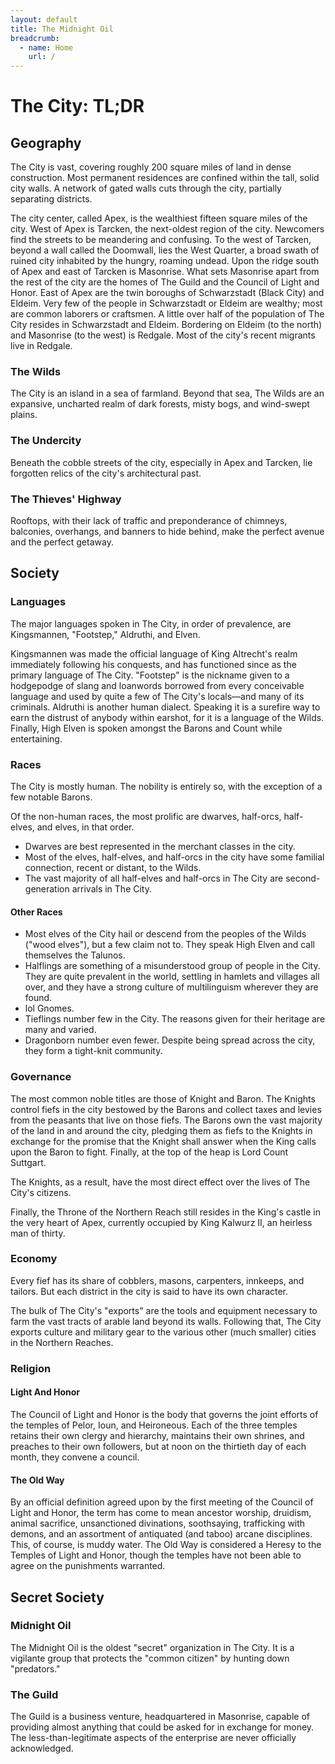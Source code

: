 ```yaml
---
layout: default
title: The Midnight Oil
breadcrumb:
  - name: Home
    url: /
---
```

# The City: TL;DR

## Geography

The City is vast, covering roughly 200 square miles of land in dense construction.  Most permanent residences are confined within the tall, solid city walls.  A network of gated walls cuts through the city, partially separating districts.

The city center, called Apex, is the wealthiest fifteen square miles of the city.  West of Apex is Tarcken, the next-oldest region of the city.  Newcomers find the streets to be meandering and confusing.  To the west of Tarcken, beyond a wall called the Doomwall, lies the West Quarter, a broad swath of ruined city inhabited by the hungry, roaming undead.  Upon the ridge south of Apex and east of Tarcken is Masonrise.  What sets Masonrise apart from the rest of the city are the homes of The Guild and the Council of Light and Honor.  East of Apex are the twin boroughs of Schwarzstadt (Black City) and Eldeim.  Very few of the people in Schwarzstadt or Eldeim are wealthy; most are common laborers or craftsmen.  A little over half of the population of The City resides in Schwarzstadt and Eldeim.  Bordering on Eldeim (to the north) and Masonrise (to the west) is Redgale.  Most of the city's recent migrants live in Redgale.

### The Wilds

The City is an island in a sea of farmland.  Beyond that sea, The Wilds are an expansive, uncharted realm of dark forests, misty bogs, and wind-swept plains.

### The Undercity

Beneath the cobble streets of the city, especially in Apex and Tarcken, lie forgotten relics of the city's architectural past.

### The Thieves' Highway

Rooftops, with their lack of traffic and preponderance of chimneys, balconies, overhangs, and banners to hide behind, make the perfect avenue and the perfect getaway.

## Society

### Languages

The major languages spoken in The City, in order of prevalence, are Kingsmannen, "Footstep," Aldruthi, and Elven.

Kingsmannen was made the official language of King Altrecht's realm immediately following his conquests, and has functioned since as the primary language of The City.  "Footstep" is the nickname given to a hodgepodge of slang and loanwords borrowed from every conceivable language and used by quite a few of The City's locals—and many of its criminals.  Aldruthi is another human dialect.  Speaking it is a surefire way to earn the distrust of anybody within earshot, for it is a language of the Wilds.  Finally, High Elven is spoken amongst the Barons and Count while entertaining.

### Races

The City is mostly human.  The nobility is entirely so, with the exception of a few notable Barons.

Of the non-human races, the most prolific are dwarves, half-orcs, half-elves, and elves, in that order.

* Dwarves are best represented in the merchant classes in the city.  
* Most of the elves, half-elves, and half-orcs in the city have some familial connection, recent or distant, to the Wilds.  
* The vast majority of all half-elves and half-orcs in The City are second-generation arrivals in The City.

#### Other Races

* Most elves of the City hail or descend from the peoples of the Wilds ("wood elves"), but a few claim not to.  They speak High Elven and call themselves the Talunos.  
* Halflings are something of a misunderstood group of people in the City.  They are quite prevalent in the world, settling in hamlets and villages all over, and they have a strong culture of multilinguism wherever they are found.  
* lol Gnomes.  
* Tieflings number few in the City.  The reasons given for their heritage are many and varied.  
* Dragonborn number even fewer.  Despite being spread across the city, they form a tight-knit community.  

### Governance

The most common noble titles are those of Knight and Baron.  The Knights control fiefs in the city bestowed by the Barons and collect taxes and levies from the peasants that live on those fiefs.  The Barons own the vast majority of the land in and around the city, pledging them as fiefs to the Knights in exchange for the promise that the Knight shall answer when the King calls upon the Baron to fight.  Finally, at the top of the heap is Lord Count Suttgart.

The Knights, as a result, have the most direct effect over the lives of The City's citizens.

Finally, the Throne of the Northern Reach still resides in the King's castle in the very heart of Apex, currently occupied by King Kalwurz II, an heirless man of thirty.

### Economy

Every fief has its share of cobblers, masons, carpenters, innkeeps, and tailors.  But each district in the city is said to have its own character.

The bulk of The City's "exports" are the tools and equipment necessary to farm the vast tracts of arable land beyond its walls.  Following that, The City exports culture and military gear to the various other (much smaller) cities in the Northern Reaches.

### Religion

#### Light And Honor

The Council of Light and Honor is the body that governs the joint efforts of the temples of Pelor, Ioun, and Heironeous.  Each of the three temples retains their own clergy and hierarchy, maintains their own shrines, and preaches to their own followers, but at noon on the thirtieth day of each month, they convene a council.

#### The Old Way

By an official definition agreed upon by the first meeting of the Council of Light and Honor, the term has come to mean ancestor worship, druidism, animal sacrifice, unsanctioned divinations, soothsaying, trafficking with demons, and an assortment of antiquated (and taboo) arcane disciplines.  This, of course, is muddy water.  The Old Way is considered a Heresy to the Temples of Light and Honor, though the temples have not been able to agree on the punishments warranted.

## Secret Society

### Midnight Oil

The Midnight Oil is the oldest "secret" organization in The City.  It is a vigilante group that protects the "common citizen" by hunting down "predators."

### The Guild

The Guild is a business venture, headquartered in Masonrise, capable of providing almost anything that could be asked for in exchange for money.  The less-than-legitimate aspects of the enterprise are never officially acknowledged.
